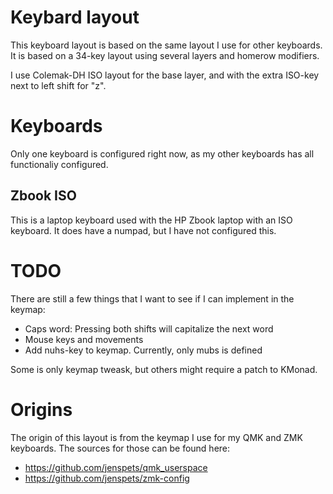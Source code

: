 # Keybard layout

This keyboard layout is based on the same layout I use for other keyboards. It is based on a 34-key layout using several layers and homerow modifiers. 

I use Colemak-DH ISO layout for the base layer, and with the extra ISO-key next to left shift for "z". 

# Keyboards 

Only one keyboard is configured right now, as my other keyboards has all functionaliy configured. 

## Zbook ISO

This is a laptop keyboard used with the HP Zbook laptop with an ISO keyboard. It does have a numpad, but I have not configured this.

# TODO

There are still a few things that I want to see if I can implement in the keymap:
- Caps word: Pressing both shifts will capitalize the next word
- Mouse keys and movements 
- Add nuhs-key to keymap. Currently, only mubs is defined

Some is only keymap tweask, but others might require a patch to KMonad.

# Origins 

The origin of this layout is from the keymap I use for my QMK and ZMK keyboards. The sources for those can be found here:
- https://github.com/jenspets/qmk_userspace
- https://github.com/jenspets/zmk-config

